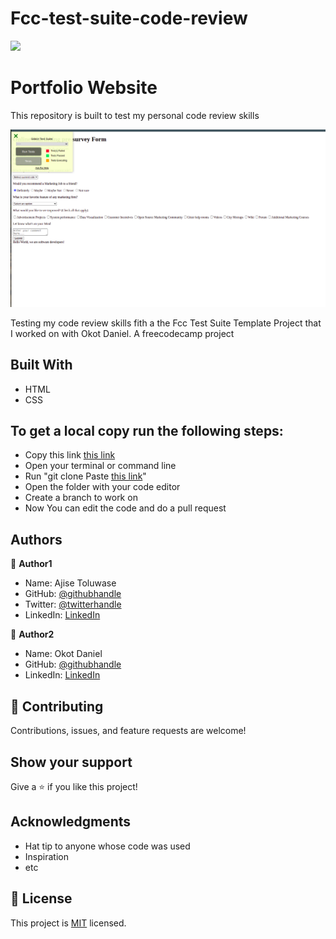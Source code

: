 # Fcc-test-suite-code-review

![](https://img.shields.io/badge/Microverse-blueviolet)

# Portfolio Website

This repository is built to test my personal code review skills

![screenshot](/images/fcc.png)
 

Testing my code review skills fith a the Fcc Test Suite Template Project that I worked on with Okot Daniel.
A freecodecamp project

## Built With

- HTML
- CSS

## To get a local copy run the following steps:
- Copy this link [this link](https://github.com/Whoistolu/fcc-test-suite-code-review/tree/main)
- Open your terminal or command line
- Run "git clone Paste [this link](https://github.com/Whoistolu/fcc-test-suite-code-review/tree/main)"
- Open the folder with your code editor
- Create a branch to work on
- Now You can edit the code and do a pull request

## Authors

👤 **Author1**

- Name: Ajise Toluwase
- GitHub: [@githubhandle](https://github.com/Whoistolu)
- Twitter: [@twitterhandle](https://twitter.com/Littletolu)
- LinkedIn: [LinkedIn](https://www.linkedin.com/in/toluwase-ajise-9b40411b2/)


👤 **Author2**

- Name: Okot Daniel
- GitHub: [@githubhandle](https://github.com/okotdaniel)
- LinkedIn: [LinkedIn](https://www.linkedin.com/in/okotdaniel/)


## 🤝 Contributing

Contributions, issues, and feature requests are welcome!

## Show your support

Give a ⭐️ if you like this project!

## Acknowledgments

- Hat tip to anyone whose code was used
- Inspiration
- etc

## 📝 License

This project is [MIT](./MIT.md) licensed.
